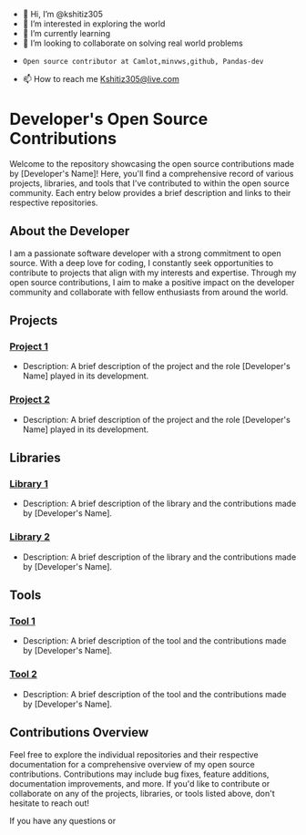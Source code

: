 - 👋 Hi, I’m @kshitiz305
- 👀 I’m interested in exploring the world
- 🌱 I’m currently learning 
- 💞️ I’m looking to collaborate on solving 
                    real world problems
-     Open source contributor at Camlot,minvws,github, Pandas-dev
- 📫 How to reach me Kshitiz305@live.com

# Developer's Open Source Contributions

Welcome to the repository showcasing the open source contributions made by [Developer's Name]! Here, you'll find a comprehensive record of various projects, libraries, and tools that I've contributed to within the open source community. Each entry below provides a brief description and links to their respective repositories.

## About the Developer

I am a passionate software developer with a strong commitment to open source. With a deep love for coding, I constantly seek opportunities to contribute to projects that align with my interests and expertise. Through my open source contributions, I aim to make a positive impact on the developer community and collaborate with fellow enthusiasts from around the world.

## Projects

### [Project 1](https://github.com/username/project1)

- Description: A brief description of the project and the role [Developer's Name] played in its development.

### [Project 2](https://github.com/username/project2)

- Description: A brief description of the project and the role [Developer's Name] played in its development.

## Libraries

### [Library 1](https://github.com/username/library1)

- Description: A brief description of the library and the contributions made by [Developer's Name].

### [Library 2](https://github.com/username/library2)

- Description: A brief description of the library and the contributions made by [Developer's Name].


## Tools

### [Tool 1](https://github.com/username/tool1)

- Description: A brief description of the tool and the contributions made by [Developer's Name].

### [Tool 2](https://github.com/username/tool2)

- Description: A brief description of the tool and the contributions made by [Developer's Name].


## Contributions Overview

Feel free to explore the individual repositories and their respective documentation for a comprehensive overview of my open source contributions. Contributions may include bug fixes, feature additions, documentation improvements, and more. If you'd like to contribute or collaborate on any of the projects, libraries, or tools listed above, don't hesitate to reach out!

If you have any questions or



<!---
kshitiz305/kshitiz305 is a ✨ special ✨ repository because its `README.md` (this file) appears on your GitHub profile.
You can click the Preview link to take a look at your changes.
--->

